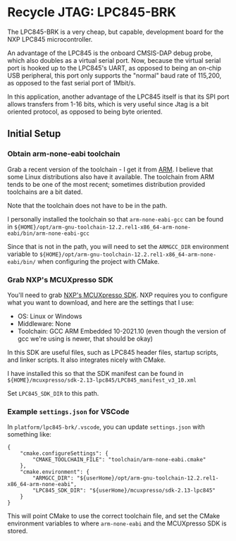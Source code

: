 # Recycle JTAG: LPC845-BRK

The LPC845-BRK is a very cheap, but capable, development board for the NXP LPC845 microcontroller.

An advantage of the LPC845 is the onboard CMSIS-DAP debug probe, which also doubles as a virtual serial port.  Now, because the virtual serial port is hooked up to the LPC845's UART, as opposed to being an on-chip USB peripheral, this port only supports the "normal" baud rate of 115,200, as opposed to the fast serial port of 1Mbit/s.

In this application, another advantage of the LPC845 itself is that its SPI port allows transfers from 1-16 bits, which is very useful since Jtag is a bit oriented protocol, as opposed to being byte oriented.

## Initial Setup

### Obtain arm-none-eabi toolchain

Grab a recent version of the toolchain - I get it from [ARM](https://developer.arm.com/Tools%20and%20Software/GNU%20Toolchain).  I believe that some Linux distributions also have it available.  The toolchain from ARM tends to be one of the most recent; sometimes distribution provided toolchains are a bit dated.

Note that the toolchain does not have to be in the path.

I personally installed the toolchain so that `arm-none-eabi-gcc` can be found in `${HOME}/opt/arm-gnu-toolchain-12.2.rel1-x86_64-arm-none-eabi/bin/arm-none-eabi-gcc`

Since that is not in the path, you will need to set the `ARMGCC_DIR` environment variable to `${HOME}/opt/arm-gnu-toolchain-12.2.rel1-x86_64-arm-none-eabi/bin/` when configuring the project with CMake.

### Grab NXP's MCUXpresso SDK

You'll need to grab [NXP's MCUXpresso SDK](https://mcuxpresso.nxp.com/en/welcome).  NXP requires you to configure what you want to download, and here are the settings that I use:

* OS: Linux or Windows
* Middleware: None
* Toolchain: GCC ARM Embedded 10-2021.10 (even though the version of gcc we're using is newer, that should be okay)

In this SDK are useful files, such as LPC845 header files, startup scripts, and linker scripts.  It also integrates nicely with CMake.

I have installed this so that the SDK manifest can be found in `${HOME}/mcuxpresso/sdk-2.13-lpc845/LPC845_manifest_v3_10.xml`

Set `LPC845_SDK_DIR` to this path.

### Example `settings.json` for VSCode

In `platform/lpc845-brk/.vscode`, you can update `settings.json` with something like:

```
{
    "cmake.configureSettings": {
        "CMAKE_TOOLCHAIN_FILE": "toolchain/arm-none-eabi.cmake"
    },
    "cmake.environment": {
        "ARMGCC_DIR": "${userHome}/opt/arm-gnu-toolchain-12.2.rel1-x86_64-arm-none-eabi",
        "LPC845_SDK_DIR": "${userHome}/mcuxpresso/sdk-2.13-lpc845"
    }
}
```

This will point CMake to use the correct toolchain file, and set the CMake environment variables to where `arm-none-eabi` and the MCUXpresso SDK is stored.
